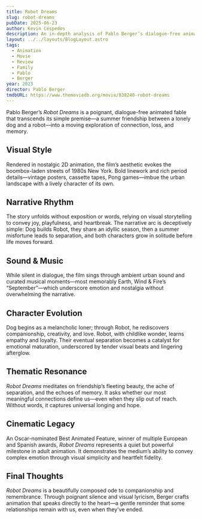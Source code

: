 ```yaml
---
title: Robot Dreams
slug: robot-dreams
pubDate: 2025-06-23
author: Kevin Céspedes
description: An in-depth analysis of Pablo Berger’s dialogue-free animated gem, Robot Dreams.
layout: ../../layouts/BlogLayout.astro
tags:
  - Animation
  - Movie
  - Review
  - Family
  - Pablo
  - Berger
year: 2023
director: Pablo Berger
tmdbURL: https://www.themoviedb.org/movie/838240-robot-dreams
---
```

Pablo Berger’s *Robot Dreams* is a poignant, dialogue-free animated fable that transcends its simple premise—a summer friendship between a lonely dog and a robot—into a moving exploration of connection, loss, and memory.

## Visual Style

Rendered in nostalgic 2D animation, the film’s aesthetic evokes the boombox-laden streets of 1980s New York. Bold linework and rich period details—vintage posters, cassette tapes, Pong games—imbue the urban landscape with a lively character of its own.

## Narrative Rhythm

The story unfolds without exposition or words, relying on visual storytelling to convey joy, playfulness, and heartbreak. The narrative arc is deceptively simple: Dog builds Robot, they share an idyllic season, then a summer misfortune leads to separation, and both characters grow in solitude before life moves forward.

## Sound & Music

While silent in dialogue, the film sings through ambient urban sound and curated musical moments—most memorably Earth, Wind & Fire’s “September”—which underscore emotion and nostalgia without overwhelming the narrative.

## Character Evolution

Dog begins as a melancholic loner; through Robot, he rediscovers companionship, creativity, and love. Robot, with childlike wonder, learns empathy and loyalty. Their eventual separation becomes a catalyst for emotional maturation, underscored by tender visual beats and lingering afterglow.

## Thematic Resonance

*Robot Dreams* meditates on friendship’s fleeting beauty, the ache of separation, and the echoes of memory. It asks whether our most meaningful connections define us—even when they slip out of reach. Without words, it captures universal longing and hope.

## Cinematic Legacy

An Oscar-nominated Best Animated Feature, winner of multiple European and Spanish awards, *Robot Dreams* represents a quiet but powerful milestone in adult animation. It demonstrates the medium’s ability to convey complex emotion through visual simplicity and heartfelt fidelity.

## Final Thoughts

*Robot Dreams* is a beautifully composed ode to companionship and remembrance. Through poignant silence and visual lyricism, Berger crafts animation that speaks directly to the heart—a gentle reminder that some relationships remain with us, even when they've ended.
